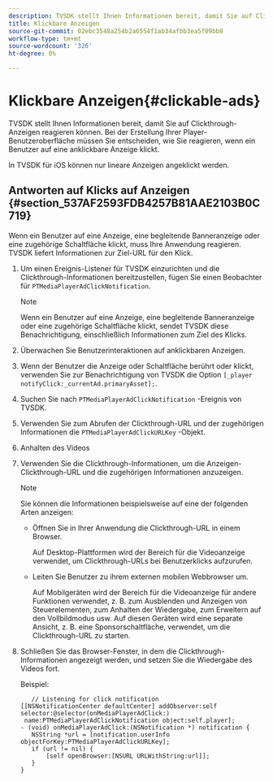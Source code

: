 ```yaml
---
description: TVSDK stellt Ihnen Informationen bereit, damit Sie auf Clickthrough-Anzeigen reagieren können. Bei der Erstellung Ihrer Player-Benutzeroberfläche müssen Sie entscheiden, wie Sie reagieren, wenn ein Benutzer auf eine anklickbare Anzeige klickt.
title: Klickbare Anzeigen
source-git-commit: 02ebc3548a254b2a6554f1ab34afbb3ea5f09bb8
workflow-type: tm+mt
source-wordcount: '326'
ht-degree: 0%

---
```


# Klickbare Anzeigen{#clickable-ads}

TVSDK stellt Ihnen Informationen bereit, damit Sie auf Clickthrough-Anzeigen reagieren können. Bei der Erstellung Ihrer Player-Benutzeroberfläche müssen Sie entscheiden, wie Sie reagieren, wenn ein Benutzer auf eine anklickbare Anzeige klickt.

In TVSDK für iOS können nur lineare Anzeigen angeklickt werden.

## Antworten auf Klicks auf Anzeigen {#section_537AF2593FDB4257B81AAE2103B0C719}

Wenn ein Benutzer auf eine Anzeige, eine begleitende Banneranzeige oder eine zugehörige Schaltfläche klickt, muss Ihre Anwendung reagieren. TVSDK liefert Informationen zur Ziel-URL für den Klick.

1. Um einen Ereignis-Listener für TVSDK einzurichten und die Clickthrough-Informationen bereitzustellen, fügen Sie einen Beobachter für `PTMediaPlayerAdClickNotification`.

   >[!NOTE]
   >
   >Wenn ein Benutzer auf eine Anzeige, eine begleitende Banneranzeige oder eine zugehörige Schaltfläche klickt, sendet TVSDK diese Benachrichtigung, einschließlich Informationen zum Ziel des Klicks.

1. Überwachen Sie Benutzerinteraktionen auf anklickbaren Anzeigen.
1. Wenn der Benutzer die Anzeige oder Schaltfläche berührt oder klickt, verwenden Sie zur Benachrichtigung von TVSDK die Option `[_player notifyClick:_currentAd.primaryAsset];`.
1. Suchen Sie nach `PTMediaPlayerAdClickNotification` -Ereignis von TVSDK.
1. Verwenden Sie zum Abrufen der Clickthrough-URL und der zugehörigen Informationen die `PTMediaPlayerAdClickURLKey` -Objekt.
1. Anhalten des Videos
1. Verwenden Sie die Clickthrough-Informationen, um die Anzeigen-Clickthrough-URL und die zugehörigen Informationen anzuzeigen.

   >[!NOTE]
   >
   >Sie können die Informationen beispielsweise auf eine der folgenden Arten anzeigen:

   * Öffnen Sie in Ihrer Anwendung die Clickthrough-URL in einem Browser.

     Auf Desktop-Plattformen wird der Bereich für die Videoanzeige verwendet, um Clickthrough-URLs bei Benutzerklicks aufzurufen.
   * Leiten Sie Benutzer zu ihrem externen mobilen Webbrowser um.

     Auf Mobilgeräten wird der Bereich für die Videoanzeige für andere Funktionen verwendet, z. B. zum Ausblenden und Anzeigen von Steuerelementen, zum Anhalten der Wiedergabe, zum Erweitern auf den Vollbildmodus usw. Auf diesen Geräten wird eine separate Ansicht, z. B. eine Sponsorschaltfläche, verwendet, um die Clickthrough-URL zu starten.

1. Schließen Sie das Browser-Fenster, in dem die Clickthrough-Informationen angezeigt werden, und setzen Sie die Wiedergabe des Videos fort.

   Beispiel:

   ```
      // Listening for click notification  
   [[NSNotificationCenter defaultCenter] addObserver:self selector:@selector(onMediaPlayerAdClick:)  
    name:PTMediaPlayerAdClickNotification object:self.player]; 
   - (void) onMediaPlayerAdClick:(NSNotification *) notification { 
      NSString *url = [notification.userInfo objectForKey:PTMediaPlayerAdClickURLKey];  
      if (url != nil) { 
          [self openBrowser:[NSURL URLWithString:url]]; 
      } 
   } 
   ```
